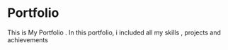 # Portfolio
This is My Portfolio . In this portfolio, i included all my skills , projects and achievements

